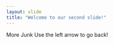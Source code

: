 ```yaml
---
layout: slide
title: "Welcome to our second slide!"
---
```

More Junk
Use the left arrow to go back!
